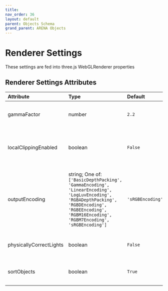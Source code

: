 ```yaml
---
title: 
nav_order: 36
layout: default
parent: Objects Schema
grand_parent: ARENA Objects
---
```



Renderer Settings
=================


These settings are fed into three.js WebGLRenderer properties

Renderer Settings Attributes
-----------------------------

|Attribute|Type|Default|Description|Required|
| :--- | :--- | :--- | :--- | :--- |
|gammaFactor|number|```2.2```|Gamma factor (three.js default is 2.0; we use 2.2 as default)|No|
|localClippingEnabled|boolean|```False```|Defines whether the renderer respects object-level clipping planes|No|
|outputEncoding|string; One of: ```['BasicDepthPacking', 'GammaEncoding', 'LinearEncoding', 'LogLuvEncoding', 'RGBADepthPacking', 'RGBDEncoding', 'RGBEEncoding', 'RGBM16Encoding', 'RGBM7Encoding', 'sRGBEncoding']```|```'sRGBEncoding'```|Defines the output encoding of the renderer (three.js default is LinearEncoding; we use sRGBEncoding as default)|Yes|
|physicallyCorrectLights|boolean|```False```|Whether to use physically correct lighting mode.|No|
|sortObjects|boolean|```True```|Defines whether the renderer should sort objects|No|
